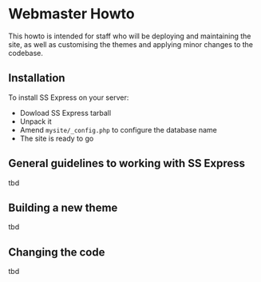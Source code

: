 # Webmaster Howto

This howto is intended for staff who will be deploying and maintaining the site, as well as customising the themes and applying minor changes to the codebase.

## Installation

To install SS Express on your server:

* Dowload SS Express tarball
* Unpack it
* Amend `mysite/_config.php` to configure the database name
* The site is ready to go

## General guidelines to working with SS Express

tbd

## Building a new theme

tbd

## Changing the code

tbd
